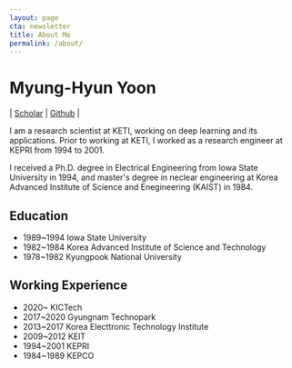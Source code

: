 ```yaml
---
layout: page
cta: newsletter
title: About Me
permalink: /about/
---
```


# Myung-Hyun Yoon
| [Scholar](https://scholar.google.com/citations?user=DK7SHI8AAAAJ&hl=ko) | [Github](https://mhyoon1.github.io/) |

I am a research scientist at KETI, working on deep learning and its applications. 
Prior to working at KETI, I worked as a research engineer at KEPRI from 1994 to 2001.

I received a Ph.D. degree in Electrical Engineering from Iowa State University in 1994, and master's degree in neclear engineering at Korea Advanced Institute of Science and Enegineering (KAIST) in 1984.

## Education

* 1989~1994 Iowa State University
* 1982~1984 Korea Advanced Institute of Science and Technology
* 1978~1982 Kyungpook National University

## Working Experience

* 2020~ KICTech
* 2017~2020 Gyungnam Technopark
* 2013~2017 Korea Electtronic Technology Institute
* 2009~2012 KEIT
* 1994~2001 KEPRI
* 1984~1989 KEPCO

